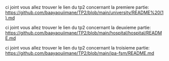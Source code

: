 ci joint vous allez trouver le lien du tp2 concernant la premiere partie:
https://github.com/baayaouiimane/TP2/blob/main/university/README%20(1).md


ci joint vous allez trouver le lien du tp2 concernant la deuxieme partie:
https://github.com/baayaouiimane/TP2/blob/main/hospital/hospital/README.md


ci joint vous allez trouver le lien du tp2 concernant la troisieme partie:
https://github.com/baayaouiimane/TP2/blob/main/jpa-fsm/README.md

